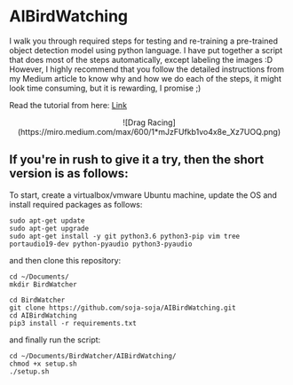 # AIBirdWatching

I walk you through required steps for testing and re-training a pre-trained object detection model using python language. I have put together a script that does most of the steps automatically, except labeling the images :D However, I highly recommend that you follow the detailed instructions from my Medium article to know why and how we do each of the steps, it might look time consuming, but it is rewarding, I promise ;)

Read the tutorial from here: [Link](https://medium.com/@itsoja/smart-bird-watcher-customizing-pre-trained-ai-models-to-detect-birds-of-interest-dca1202bfbdf)
<p align="center">
![Drag Racing](https://miro.medium.com/max/600/1*mJzFUfkb1vo4x8e_Xz7UOQ.png)
</p>

## If you're in rush to give it a try, then the short version is as follows:

To start, create a virtualbox/vmware Ubuntu machine, update the OS and install required packages as follows:
```
sudo apt-get update
sudo apt-get upgrade
sudo apt-get install -y git python3.6 python3-pip vim tree portaudio19-dev python-pyaudio python3-pyaudio
```

and then clone this repository:

```
cd ~/Documents/
mkdir BirdWatcher

cd BirdWatcher
git clone https://github.com/soja-soja/AIBirdWatching.git
cd AIBirdWatching
pip3 install -r requirements.txt
```

and finally run the script:

```
cd ~/Documents/BirdWatcher/AIBirdWatching/
chmod +x setup.sh
./setup.sh
```

